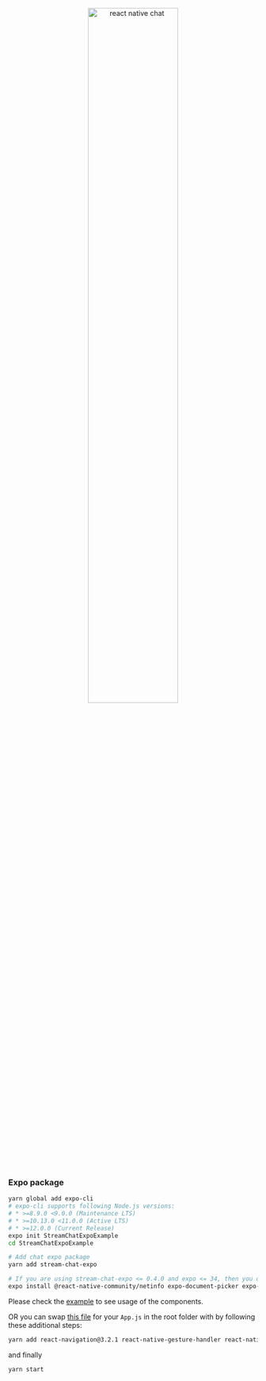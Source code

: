 <p align="center">
  <a href="https://getstream.io/chat/react-native-chat/tutorial/"><img src="https://i.imgur.com/SRkDlFX.png" alt="react native chat" width="60%" /></a>
</p>

### Expo package

```bash
yarn global add expo-cli
# expo-cli supports following Node.js versions:
# * >=8.9.0 <9.0.0 (Maintenance LTS)
# * >=10.13.0 <11.0.0 (Active LTS)
# * >=12.0.0 (Current Release)
expo init StreamChatExpoExample
cd StreamChatExpoExample

# Add chat expo package
yarn add stream-chat-expo

# If you are using stream-chat-expo <= 0.4.0 and expo <= 34, then you don't need to add @react-native-community/netinfo as dependency, since previously we used NetInfo from react-native package.
expo install @react-native-community/netinfo expo-document-picker expo-image-picker expo-permissions
```

Please check the [example](https://github.com/GetStream/stream-chat-react-native/blob/master/examples/ExpoMessaging/App.js) to see usage of the components.

OR you can swap [this file](https://github.com/GetStream/stream-chat-react-native/blob/master/examples/ExpoMessaging/App.js) for your `App.js` in the root folder with by following these additional steps:

```bash
yarn add react-navigation@3.2.1 react-native-gesture-handler react-native-reanimated
```

and finally

```bash
yarn start
```
